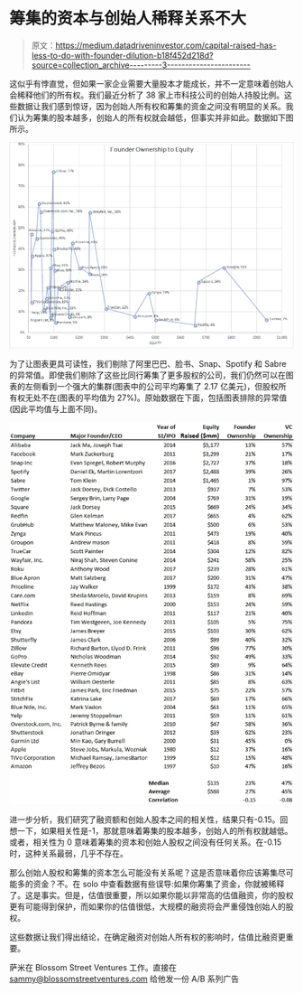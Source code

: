 # 筹集的资本与创始人稀释关系不大

> 原文：<https://medium.datadriveninvestor.com/capital-raised-has-less-to-do-with-founder-dilution-b18f452d218d?source=collection_archive---------3----------------------->

这似乎有悖直觉，但如果一家企业需要大量股本才能成长，并不一定意味着创始人会稀释他们的所有权。我们最近分析了 38 家上市科技公司的创始人持股比例。这些数据让我们感到惊讶，因为创始人所有权和筹集的资金之间没有明显的关系。我们认为筹集的股本越多，创始人的所有权就会越低，但事实并非如此。数据如下图所示。

![](img/040a275fb171b2f508e1067d5d5cba68.png)

为了让图表更具可读性，我们剔除了阿里巴巴、脸书、Snap、Spotify 和 Sabre 的异常值。即使我们剔除了这些比同行筹集了更多股权的公司，我们仍然可以在图表的左侧看到一个强大的集群(图表中的公司平均筹集了 2.17 亿美元)，但股权所有权无处不在(图表的平均值为 27%)。原始数据在下面，包括图表排除的异常值(因此平均值与上面不同)。

![](img/d57f65f2d6179c2abb3a1902f52ef6dd.png)

进一步分析，我们研究了融资额和创始人股本之间的相关性，结果只有-0.15。回想一下，如果相关性是-1，那就意味着筹集的股本越多，创始人的所有权就越低。或者，相关性为 0 意味着筹集的资本和创始人股权之间没有任何关系。在-0.15 时，这种关系最弱，几乎不存在。

那么创始人股权和筹集的资本怎么可能没有关系呢？这是否意味着你应该筹集尽可能多的资金？不。在 solo 中查看数据有些误导:如果你筹集了资金，你就被稀释了。这是事实。但是，估值很重要，所以如果你能以非常高的估值融资，你的股权更有可能得到保护，而如果你的估值很低，大规模的融资将会严重侵蚀创始人的股权。

这些数据让我们得出结论，在确定融资对创始人所有权的影响时，估值比融资更重要。

萨米在 Blossom Street Ventures 工作。直接在 sammy@blossomstreetventures.com 给他发一份 A/B 系列广告